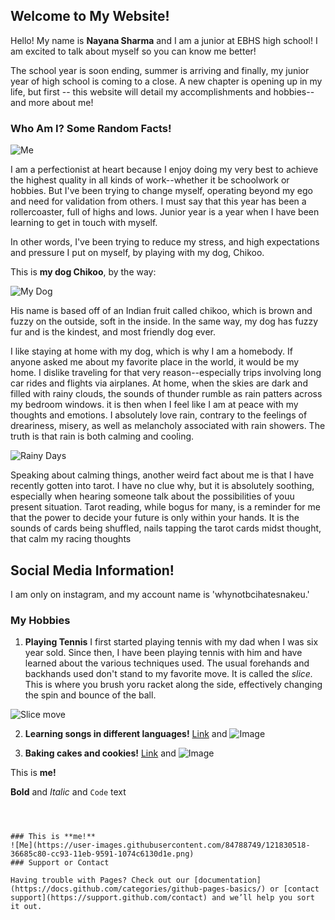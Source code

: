 ## Welcome to My Website!


Hello! My name is **Nayana Sharma** and I am a junior at EBHS high school! I am excited to talk about myself so you can know me better!

The school year is soon ending, summer is arriving and finally, my junior year of high school is coming to a close. A new chapter is opening up in my life, but first -- this website will detail my accomplishments and hobbies-- and more about me!


###                                                     Who Am I? Some Random Facts!

![Me](https://user-images.githubusercontent.com/84788749/121834213-2ef98100-cc9c-11eb-8852-9afc370e5165.png)

I am a perfectionist at heart because I enjoy doing my very best to achieve the highest quality in all kinds of work--whether it be schoolwork or hobbies. But I've been trying to change myself, operating beyond my ego and need for validation from others. I must say that this year has been a rollercoaster, full of highs and lows. Junior year is a year when I have been learning to get in touch with myself. 

In other words, I've been trying to reduce my stress, and high expectations and pressure I put on myself, by playing with my dog, Chikoo.

This is **my dog Chikoo**, by the way:

![My Dog](https://www.ebknows.com/wp-content/uploads/2019/09/cavachon-puppy.jpg)

His name is based off of an Indian fruit called chikoo, which is brown and fuzzy on the outside, soft in the inside. In the same way, my dog has fuzzy fur and is the kindest, and most friendly dog ever. 

I like staying at home with my dog, which is why I am a homebody. If anyone asked me about my favorite place in the world, it would be my home. I dislike traveling for that very reason--especially trips involving long car rides and flights via airplanes. At home, when the skies are dark and filled with rainy clouds, the sounds of thunder rumble as rain patters across my bedroom windows. it is then when I feel like I am at peace with my thoughts and emotions. I absolutely love rain, contrary to the feelings of dreariness, misery, as well as melancholy associated with rain showers. The truth is that rain is both calming and cooling. 

![Rainy Days](https://i.ytimg.com/vi/x7SQaDTSrVg/maxresdefault.jpg)

Speaking about calming things, another weird fact about me is that I have recently gotten into tarot. I have no clue why, but it is absolutely soothing, especially when  hearing someone talk about the possibilities of youu present situation. Tarot reading, while bogus for many, is a reminder for me that the power to decide your future is only within your hands. It is the sounds of cards being shuffled, nails tapping the tarot cards midst thought, that calm my racing thoughts

## Social Media Information!
I am only on instagram, and my account name is 'whynotbcihatesnakeu.'

### My Hobbies

1. **Playing Tennis**
I first started playing tennis with my dad when I was six year sold. Since then, I have been playing tennis with him and have learned about the various techniques used. The usual forehands and backhands used don't stand to my favorite move. It is called the _slice._ This is where you brush yoru racket along the side, effectively changing the spin and bounce of the ball.

![Slice move](https://media1.tenor.com/images/6251acbca0a00ee292544cebd3293e40/tenor.gif?itemid=18657032)

2. **Learning songs in different languages!**
[Link](url) and ![Image](src)

3. **Baking cakes and cookies!**
[Link](url) and ![Image](src)

This is **me!**

**Bold** and _Italic_ and `Code` text


```



### This is **me!**
![Me](https://user-images.githubusercontent.com/84788749/121830518-36685c80-cc93-11eb-9591-1074c6130d1e.png) 
### Support or Contact

Having trouble with Pages? Check out our [documentation](https://docs.github.com/categories/github-pages-basics/) or [contact support](https://support.github.com/contact) and we’ll help you sort it out.
